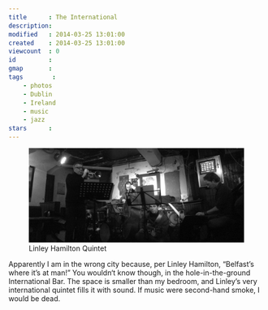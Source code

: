 ```yaml
---
title      : The International
description:
modified   : 2014-03-25 13:01:00
created    : 2014-03-25 13:01:00
viewcount  : 0
id         :
gmap       :
tags        :
    - photos
    - Dublin
    - Ireland
    - music
    - jazz
stars      :
---
```


<figure>
    <img src="img/lhq.jpg">
    <figcaption>Linley Hamilton Quintet</figcaption>
</figure>

Apparently I am in the wrong city because, per Linley Hamilton, “Belfast’s where it’s at man!” You wouldn‘t know though, in the hole-in-the-ground International Bar. The space is smaller than my bedroom, and Linley’s very international quintet fills it with sound. If music were second-hand smoke, I would be dead.
